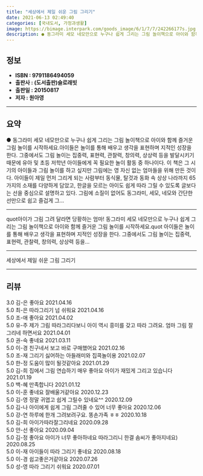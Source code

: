 ```yaml
---
title: "세상에서 제일 쉬운 그림 그리기"
date: 2021-06-13 02:49:40
categories: [국내도서, 가정과생활]
image: https://bimage.interpark.com/goods_image/6/1/7/7/242266177s.jpg
description: ● 동그라미 세모 네모만으로 누구나 쉽게 그리는 그림 놀이책으로 아이와 함께 즐거운 그림 놀이를 시작하세요.아이들은 놀이를 통해 배우고 생각을 표현하며 지적인 성장을 한다. 그중에서도 그림 놀이는 집중력, 표현력, 관찰력, 창의력, 상상력 등을 발달시키기 때문에 유아 및 초등 저학년
---
```


## **정보**

- **ISBN : 9791186494059**
- **출판사 : (도서출판)슬로래빗**
- **출판일 : 20150817**
- **저자 : 원아영**

------



## **요약**

●  동그라미 세모 네모만으로 누구나 쉽게 그리는 그림 놀이책으로 아이와 함께 즐거운 그림 놀이를 시작하세요.아이들은 놀이를 통해 배우고 생각을 표현하며 지적인 성장을 한다. 그중에서도 그림 놀이는 집중력, 표현력, 관찰력, 창의력, 상상력 등을 발달시키기 때문에 유아 및 초등 저학년 아이들에게 꼭 필요한 놀이 활동 중 하나이다. 이 책은 그 시기의 아이들과 그림 놀이를 하고 싶지만 그림에는 영 자신 없는 엄마들을 위해 만든 것이다.  아이들이 제일 먼저 그리게 되는 사람부터 동식물, 탈것과 동화 속 상상 나라까지 65가지의 소재를 다양하게 담았고, 한글을 모르는 아이도 쉽게 따라 그릴 수 있도록 글보다는 선을 중심으로 설명하고 있다. 그림에 소질이 없어도 동그라미, 세모, 네모와 간단한 선만으로 쉽고 즐겁게 그...

------

quot아이가 그림 그려 달라면 당황하는 엄마! 동그라미 세모 네모만으로 누구나 쉽게 그리는 그림 놀이책으로 아이와 함께 즐거운 그림 놀이를 시작하세요.quot  아이들은 놀이를 통해 배우고 생각을 표현하며 지적인 성장을 한다. 그중에서도 그림 놀이는 집중력, 표현력, 관찰력, 창의력, 상상력 등을... 

------


세상에서 제일 쉬운 그림 그리기 

------


## **리뷰** 

3.0 김-은 좋아요 2021.04.16 <br/>5.0 최-은 따라그리기 넘 쉬워요 2021.04.16 <br/>5.0 조-애 좋아요 2021.04.02 <br/>5.0 유-주 제가 그림 따라그리다보니 아이 역시 흥미를 갖고 따라 그려요. 엄마 그림 잘 그리네 하면서요 2021.04.01 <br/>5.0 권-숙 좋네요 2021.03.11 <br/>5.0 이-경 친구네서 보고 바로 구매했어요 2021.02.16 <br/>5.0 조-재 그리기 싫어하는 아들래미와 집콕놀이용 2021.02.07 <br/>5.0 한-정 도움이 많이 될것같아요 2021.01.29 <br/>5.0 김-희 집에서 그림 연습하기 매우 좋아요
아이가 재밌게 그리고 있습니다 2021.01.19 <br/>5.0 백-혜 만족합니다  2021.01.12 <br/>5.0 이-훈 좋네요 잘배울거같아요 2020.12.23 <br/>5.0 김-영 정말 귀엽고 쉽게 그릴수 있네요^^ 2020.12.09 <br/>5.0 김-나 아이에게 쉽게 그림 그려줄 수 있어 너무 좋아요 2020.12.06 <br/>5.0 강-연 하루에 한개 그려보려구요. 똥손가족 ㅎㅎ 2020.10.18 <br/>5.0 김-희 아이가따라잘그리네요 2020.09.28 <br/>5.0 안-선 좋아요 2020.09.04 <br/>5.0 김-정 좋아요 아이가 너무 좋아하네요 따라그리니 한결 솜씨가 좋아지네요) 2020.08.25 <br/>5.0 이-재 아이들이 따라 그리기 좋네요 2020.08.18 <br/>5.0 이-경 쉽고좋은거같아요 2020.07.26 <br/>5.0 성-영 따라 그리기 쉬워요 2020.07.01 <br/>